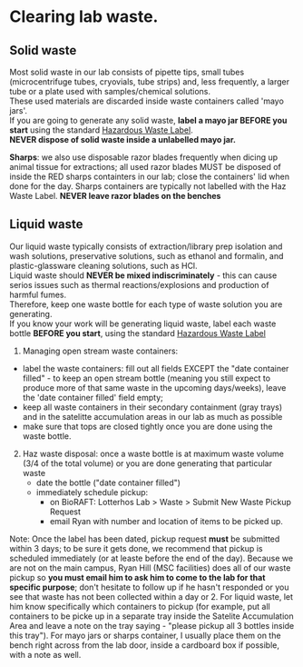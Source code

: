 # Clearing lab waste.

## Solid waste  

Most solid waste in our lab consists of pipette tips, small tubes (microcentrifuge tubes, cryovials, tube strips) and, less frequently, a larger tube or a plate used with samples/chemical solutions.  
These used materials are discarded inside waste containers called 'mayo jars'.  
If you are going to generate any solid waste, **label a mayo jar BEFORE you start** using the standard [Hazardous Waste Label](https://github.com/DrK-Lo/lotterhoslabprotocols/blob/gh-pages/notebook/Haz%20Waste%20labels.pdf).  
**NEVER dispose of solid waste inside a unlabelled mayo jar.**

**Sharps**: we also use disposable razor blades frequently when dicing up animal tissue for extractions; all used razor blades MUST be disposed of inside the RED sharps containters in our lab; close the containers' lid when done for the day. Sharps containers are typically not labelled with the Haz Waste Label.
**NEVER leave razor blades on the benches**

## Liquid waste

Our liquid waste typically consists of extraction/library prep isolation and wash solutions, preservative solutions, such as ethanol and formalin, and plastic-glassware cleaning solutions, such as HCl.  
Liquid waste should **NEVER be mixed indiscriminately** - this can cause serios issues such as thermal reactions/explosions and production of harmful fumes.  
Therefore, keep one waste bottle for each type of waste solution you are generating.   
If you know your work will be generating liquid waste, label each waste bottle **BEFORE you start**, using the standard [Hazardous Waste Label](https://github.com/DrK-Lo/lotterhoslabprotocols/blob/gh-pages/notebook/Haz%20Waste%20labels.pdf)

1. Managing open stream waste containers:
  - label the waste containers: fill out all fields EXCEPT the "date container filled" - to keep an open stream bottle (meaning you still expect to produce more of that same waste in the upcoming days/weeks), leave the 'date container filled' field empty;
  - keep all waste containers in their secondary containment (gray trays) and in the satelitte accumulation areas in our lab as much as possible
  - make sure that tops are closed tightly once you are done using the waste bottle.


2. Haz waste disposal: once a waste bottle is at maximum waste volume (3/4 of the total volume) or you are done generating that particular waste
   - date the bottle ("date container filled")
   - immediately schedule pickup:
      - on BioRAFT: Lotterhos Lab > Waste > Submit New Waste Pickup Request
      - email Ryan with number and location of items to be picked up. 

Note: Once the label has been dated, pickup request **must** be submitted within 3 days; to be sure it gets done, we recommend that pickup is scheduled immediately (or at leaste before the end of the day). Because we are not on the main campus, Ryan Hill (MSC facilities) does all of our waste pickup so **you must email him to ask him to come to the lab for that specific purpose**; don't hesitate to follow up if he hasn't responded or you see that waste has not been collected within a day or 2. For liquid waste, let him know specifically which containers to pickup (for example, put all containers to be picke up in a separate tray inside the Satelite Accumulation Area and leave a note on the tray saying - "please pickup all 3 bottles inside this tray"). For mayo jars or sharps container, I usually place them on the bench right across from the lab door, inside a cardboard box if possible, with a note as well.
          
